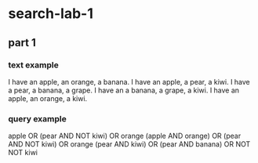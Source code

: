 # search-lab-1

## part 1

### text example

I have an apple, an orange, a banana. I have an apple, a pear, a kiwi. I have a pear, a banana, a
grape. I have an a banana, a grape, a kiwi. I have an apple, an orange, a kiwi.

### query example

apple OR (pear AND NOT kiwi) OR orange (apple AND orange) OR (pear AND NOT kiwi) OR orange (pear AND
kiwi) OR (pear AND banana) OR NOT NOT kiwi
